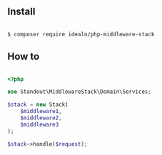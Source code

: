 ## Install

```bash 

$ composer require idealo/php-middleware-stack

```


## How to
```php

<?php

use Standout\MiddlewareStack\Domain\Services;

$stack = new Stack(
    $middleware1,
    $middleware2,
    $middleware3
);

$stack->handle($request);

